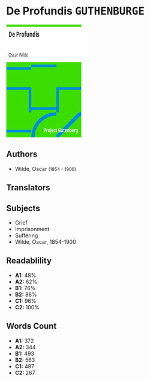 # De Profundis <kbd>GUTHENBURGE</kbd>

![](./cover.medium.jpg "")

## Authors


 - Wilde, Oscar <small>(1854 - 1900)</small>

## Translators



## Subjects


 - Grief
 - Imprisonment
 - Suffering
 - Wilde, Oscar, 1854-1900

## Readablility


 - **A1:** 48%
 - **A2:** 62%
 - **B1:** 76%
 - **B2:** 88%
 - **C1:** 96%
 - **C2:** 100%

## Words Count


 - **A1:** 372
 - **A2:** 344
 - **B1:** 493
 - **B2:** 563
 - **C1:** 487
 - **C2:** 267
